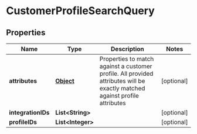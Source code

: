 

# CustomerProfileSearchQuery

## Properties

Name | Type | Description | Notes
------------ | ------------- | ------------- | -------------
**attributes** | [**Object**](.md) | Properties to match against a customer profile. All provided attributes will be exactly matched against profile attributes |  [optional]
**integrationIDs** | **List&lt;String&gt;** |  |  [optional]
**profileIDs** | **List&lt;Integer&gt;** |  |  [optional]



